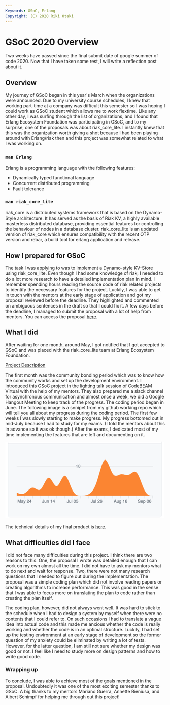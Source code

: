 ```yaml
---
Keywords: GSoC, Erlang
Copyright: (C) 2020 Riki Otaki
---
```


# GSoC 2020 Overview

Two weeks have passed since the final submit date of google summer of code 2020.
Now that I have taken some rest, I will write a reflection post about it.

## Overview

My journey of GSoC began in this year's March when the organizations were announced. 
Due to my university course schedules, I knew that working part-time at a company was difficult this semester so I was hoping I could work as GSoC student which allows me to work flextime.
Like any other day, I was surfing through the list of organizations, and I found that Erlang Ecosystem Foundation was participating in GSoC, and to my surprise, one of the proposals was about riak_core_lite. I instantly knew that this was the organization worth giving a shot because I had been playing around with Erlang/riak then and this project was somewhat related to what I was working on.

### `man Erlang`

Erlang is a programming language with the following features:
- Dynamically typed functional language
- Concurrent distributed programming
- Fault tolerance

### `man riak_core_lite`

riak_core is a distributed systems framework that is based on the Dynamo-Style architecture. It has served as the basis of Riak KV, a highly available masterless distributed database, providing essential features for controlling the behaviour of nodes in a database cluster. riak_core_lite is an updated version of riak_core which ensures compatibility with the recent OTP version and rebar, a build tool for erlang application and release.

## How I prepared for GSoC

The task I was applying to was to implement a Dynamo-style KV-Store using riak_core_lite. Even though I had some knowledge of riak, I needed to do a lot more research to have a detailed implementation plan in mind. I remember spending hours reading the source code of riak related projects to identify the necessary features for the project. Luckily, I was able to get in touch with the mentors at the early stage of application and got my proposal reviewed before the deadline. They highlighted and commented on ambiguous sentences in the draft so that I could fix it. A few days before the deadline, I managed to submit the proposal with a lot of help from mentors. You can access the proposal [here](https://docs.google.com/document/d/1bcWccqTCajmrPU5HZPoM3SZjT-wC77KhRICc1-8YF6E/edit?usp=sharing). 

## What I did

After waiting for one month, around May, I got notified that I got accepted to GSoC and was placed with the riak_core_lite team at Erlang Ecosystem Foundation. 

[Project Description](https://summerofcode.withgoogle.com/projects/#5484808546811904)

The first month was the community bonding period which was to know how the community works and set up the development environment. I introduced this GSoC project in the lighting talk session of CodeBEAM Virtual with the help of my mentors. They also prepared me a slack channel for asynchronous communication and almost once a week, we did a Google Hangout Meeting to keep track of the progress. 
The coding period began in June. The following image is a snnipet from my github working repo which will tell you all about my progress during the coding period. The first few weeks I was slowly starting to make progress. My progress bottomed out in mid-July because I had to study for my exams. (I told the mentors about this in advance so it was ok though.) After the exams, I dedicated most of my time implementing the features that are left and documenting on it.

 <img src="./images/progress.png" width="500">
 
The technical details of my final product is [here](https://wattlebirdaz.github.io/rclref).

## What difficulties did I face

I did not face many difficulties during this project. I think there are two reasons to this. One, the proposal I wrote was detailed enough that I can work on my own almost all the time. I did not have to ask my mentors what to do next and wait for response. Two, there were not many research questions that I needed to figure out during the implementation. The proposal was a simple coding plan which did not involve reading papers or creating algorithms to increase performance. This was good in the sense that I was able to focus more on translating the plan to code rather than creating the plan itself.

The coding plan, however, did not always went well. It was hard to stick to the schedule when I had to design a system by myself when there were no contents that I could refer to. On such occasions I had to translate a vague idea into actual code and this made me anxious whether the code is really working and whether the code is in an optimal structure. Luckily, I had set up the testing environment at an early stage of development so the former question of my anxiety could be eliminated by writing a lot of tests. However, for the latter question, I am still not sure whether my design was good or not. I feel like I need to study more on design patterns and how to write good code.

### Wrapping up

To conclude, I was able to achieve most of the goals mentioned in the proposal. Undoubtedly it was one of the most exciting semester thanks to GSoC. A big thanks to my mentors Mariano Guerra, Annette Bieniusa, and Albert Schimpf for helping me through out this project!

